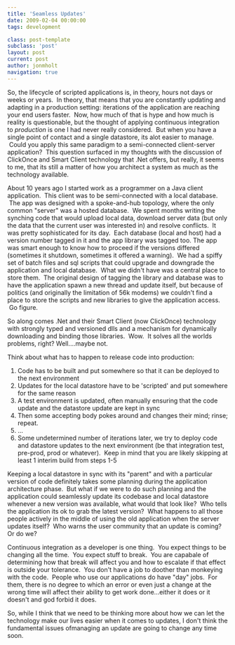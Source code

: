 ```yaml
---
title: 'Seamless Updates'
date: 2009-02-04 00:00:00 
tags: development

class: post-template
subclass: 'post'
layout: post
current: post
author: jonmholt
navigation: true
---
```

So, the lifecycle of scripted applications is, in theory, hours not days or weeks or years.  In theory, that means that you are constantly updating and adapting in a production setting: iterations of the application are reaching your end users faster.  Now, how much of that is hype and how much is reality is questionable, but the thought of applying continuous integration to _production_ is one I had never really considered.  But when you have a single point of contact and a single datastore, its alot easier to manage.  Could you apply this same paradigm to a semi-connected client-server application?  This question surfaced in my thoughts with the discussion of ClickOnce and Smart Client technology that .Net offers, but really, it seems to me, that its still a matter of how you architect a system as much as the technology available.

About 10 years ago I started work as a programmer on a Java client application.  This client was to be semi-connected with a local database.  The app was designed with a spoke-and-hub topology, where the only common "server" was a hosted database.  We spent months writing the synching code that would upload local data, download server data (but only the data that the current user was interested in) and resolve conflicts.  It was pretty sophisticated for its day.  Each database (local and host) had a version number tagged in it and the app library was tagged too. The app was smart enough to know how to proceed if the versions differed (sometimes it shutdown, sometimes it offered a warning).  We had a spiffy set of batch files and sql scripts that could upgrade and downgrade the application and local database.  What we didn't have was a central place to store them.  The original design of tagging the library and database was to have the application spawn a new thread and update itself, but because of politics (and originally the limitation of 56k modems) we couldn't find a place to store the scripts and new libraries to give the application access.  Go figure.

So along comes .Net and their Smart Client (now ClickOnce) technology with strongly typed and versioned dlls and a mechanism for dynamically downloading and binding those libraries.  Wow.  It solves all the worlds problems, right? Well....maybe not.

Think about what has to happen to release code into production:

1.  Code has to be built and put somewhere so that it can be deployed to the next environment
2.  Updates for the local datastore have to be 'scripted' and put somewhere for the same reason
3.  A test environment is updated, often manually ensuring that the code update and the datastore update are kept in sync
4.  Then some accepting body pokes around and changes their mind; rinse; repeat.
5.  ...
6.  Some undetermined number of iterations later, we try to deploy code and datastore updates to the next environment (be that integration test, pre-prod, prod or whatever).  Keep in mind that you are likely skipping at least 1 interim build from steps 1-5

Keeping a local datastore in sync with its "parent" and with a particular version of code definitely takes some planning during the application architecture phase.  But what if we were to do such planning and the application could seamlessly update its codebase and local datastore whenever a new version was available, what would that look like?  Who tells the application its ok to grab the latest version?  What happens to all those people actively in the middle of using the old application when the server updates itself?  Who warns the user community that an update is coming? Or do we?  

Continuous integration as a developer is one thing.  You expect things to be changing all the time.  You expect stuff to break.  You are capabale of determining how that break will affect you and how to escalate if that effect is outside your tolerance.  You don't have a job to doother than monkeying with the code.  People who use our applications do have "day" jobs.  For them, there is no degree to which an error or even just a change at the wrong time will affect their ability to get work done...either it does or it doesn't and god forbid it does.

So, while I think that we need to be thinking more about how we can let the technology make our lives easier when it comes to updates, I don't think the fundamental issues ofmanaging an update are going to change any time soon.
